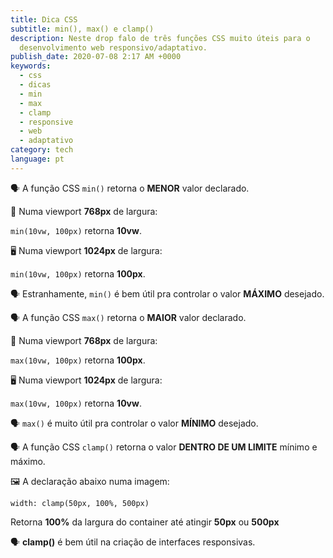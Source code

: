 ```yaml
---
title: Dica CSS
subtitle: min(), max() e clamp()
description: Neste drop falo de três funções CSS muito úteis para o
  desenvolvimento web responsivo/adaptativo.
publish_date: 2020-07-08 2:17 AM +0000
keywords:
  - css
  - dicas
  - min
  - max
  - clamp
  - responsive
  - web
  - adaptativo
category: tech
language: pt
---
```


🗣 A função CSS `min()` retorna o **MENOR** valor declarado.

📱 Numa viewport **768px** de largura:

`min(10vw, 100px)` retorna **10vw**.

🖥 Numa viewport **1024px** de largura:

`min(10vw, 100px)` retorna **100px**.

🗣 Estranhamente, `min()` é bem útil pra controlar o valor **MÁXIMO** desejado.

<Drop>


🗣 A função CSS `max()` retorna o **MAIOR** valor declarado.

📱 Numa viewport **768px** de largura:

`max(10vw, 100px)` retorna **100px**.

🖥 Numa viewport **1024px** de largura:

`max(10vw, 100px)` retorna **10vw**.

🗣 `max()` é muito útil pra controlar o valor **MÍNIMO** desejado.

<Drop>


🗣 A função CSS `clamp()` retorna o valor **DENTRO DE UM LIMITE** mínimo e máximo.

🖼 A declaração abaixo numa imagem:

`width: clamp(50px, 100%, 500px)`

Retorna **100%** da largura do container até atingir **50px** ou **500px**

🗣 **clamp()** é bem útil na criação de interfaces responsivas.
